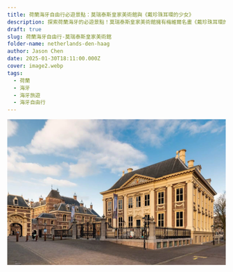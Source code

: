 ```yaml
---
title: 荷蘭海牙自由行必遊景點：莫瑞泰斯皇家美術館與《戴珍珠耳環的少女》
description: 探索荷蘭海牙的必遊景點！莫瑞泰斯皇家美術館擁有梅維爾名畫《戴珍珠耳環的少女》，揭開藝術瑰寶的神秘面紗，並漫遊湖畔與市區，享受悠閒的旅行體驗。
draft: true
slug: 荷蘭海牙自由行-莫瑞泰斯皇家美術館
folder-name: netherlands-den-haag
author: Jason Chen
date: 2025-01-30T18:11:00.000Z
cover: image2.webp
tags:
  - 荷蘭
  - 海牙
  - 海牙旅遊
  - 海牙自由行
---
```

![](image2.webp)
